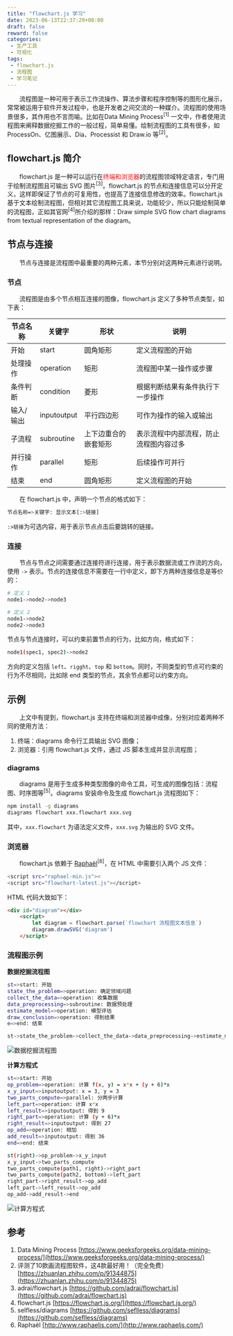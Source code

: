 ```yaml
---
title: "flowchart.js 学习"
date: 2023-06-13T22:37:29+08:00
draft: false
reward: false
categories:
 - 生产工具
 - 可视化
tags:
 - flowchart.js
 - 流程图
 - 学习笔记
---
```


 &emsp;&emsp;流程图是一种可用于表示工作流操作、算法步骤和程序控制等的图形化展示，常常被运用于软件开发过程中，也是开发者之间交流的一种媒介。流程图的使用场景很多，其作用也不言而喻。比如在Data Mining Process<sup>[1]</sup> 一文中，作者使用流程图来阐释数据挖掘工作的一般过程，简单易懂。绘制流程图的工具有很多，如 ProcessOn、亿图展示、Dia、Processist 和 Draw.io 等<sup>[2]</sup>。

## flowchart.js 简介

&emsp;&emsp;flowchart.js 是一种可以运行在<font color="red">终端和浏览器</font>的流程图领域特定语言，专门用于绘制流程图且可输出 SVG 图片<sup>[3]</sup>。flowchart.js 的节点和连接信息可以分开定义，这样即保证了节点的可复用性，也提高了连接信息修改的效率。flowchart.js 基于文本绘制流程图，但相对其它流程图工具来说，功能较少，所以只能绘制简单的流程图，正如其官网<sup>[4]</sup>所介绍的那样：Draw simple SVG flow chart diagrams from textual representation of the diagram。

## 节点与连接

&emsp;&emsp;节点与连接是流程图中最重要的两种元素，本节分别对这两种元素进行说明。

### 节点

&emsp;&emsp;流程图是由多个节点相互连接的图像，flowchart.js 定义了多种节点类型，如下表：

| 节点名称  | 关键字         | 形状         | 说明                  |
| ----- | ----------- | ---------- | ------------------- |
| 开始    | start       | 圆角矩形       | 定义流程图的开始            |
| 处理操作  | operation   | 矩形         | 流程图中某一操作或步骤         |
| 条件判断  | condition   | 菱形         | 根据判断结果有条件执行下一步操作    |
| 输入/输出 | inputoutput | 平行四边形      | 可作为操作的输入或输出         |
| 子流程   | subroutine  | 上下边重合的嵌套矩形 | 表示流程中内部流程，防止流程图内容过多 |
| 并行操作  | parallel    | 矩形         | 后续操作可并行             |
| 结束    | end         | 圆角矩形       | 定义流程图的开始            |

&emsp;&emsp;在 flowchart.js 中，声明一个节点的格式如下：

```bash
节点名称=>关键字: 显示文本[:>链接]
```

`:>链接`为可选内容，用于表示节点点击后要跳转的链接。

### 连接

&emsp;&emsp;节点与节点之间需要通过连接符进行连接，用于表示数据流或工作流的方向，使用 `->` 表示。节点的连接信息不需要在一行中定义，即下方两种连接信息是等价的：

```bash
# 定义 1
node1->node2->node3

# 定义 2
node1->node2
node2->node3
```

节点与节点连接时，可以约束前置节点的行为，比如方向，格式如下：

```bash
node1(spec1, spec2)->node2
```

方向的定义包括 `left`、`rigght`、`top` 和 `bottom`。同时，不同类型的节点可约束的行为不尽相同，比如除 end 类型的节点，其余节点都可以约束方向。

## 示例

&emsp;&emsp;上文中有提到，flowchart.js 支持在终端和浏览器中成像，分别对应着两种不同的使用方法：

1. 终端：diagrams 命令行工具输出 SVG 图像；
2. 浏览器：引用 flowchart.js 文件，通过 JS 脚本生成并显示流程图；

### diagrams

&emsp;&emsp;diagrams 是用于生成多种类型图像的命令工具，可生成的图像包括：流程图、时序图等<sup>[5]</sup>。diagrams 安装命令及生成 flowchart.js 流程图如下：

```bash
npm install -g diagrams
diagrams flowchart xxx.flowchart xxx.svg
```

其中，`xxx.flowchart` 为语法定义文件，`xxx.svg` 为输出的 SVG 文件。

### 浏览器

&emsp;&emsp;flowchart.js 依赖于 [Raphaël](http://www.raphaeljs.com/)<sup>[6]</sup>，在 HTML 中需要引入两个 JS 文件：

```bash
<script src="raphael-min.js"><
<script src="flowchart-latest.js"></script>
```

HTML 代码大致如下：

```html
<div id="diagram"></div>
    <script>
        let diagram = flowchart.parse(`flowchart 流程图文本信息`)
        diagram.drawSVG('diagram')
    </script>
```

### 流程图示例

**数据挖掘流程图**

```bash
st=>start: 开始
state_the_problem=>operation: 确定领域问题
collect_the_data=>operation: 收集数据
data_preprocessing=>subroutine: 数据预处理
estimate_model=>operation: 模型评估
draw_conclusion=>operation: 得到结果
e=>end: 结束

st->state_the_problem->collect_the_data->data_preprocessing->estimate_model->draw_conclusion->e
```

<img src="data_mining_process.svg" alt="数据挖掘流程图" />

**计算方程式**

```bash
st=>start: 开始
op_problem=>operation: 计算 f(x, y) = x*x + (y + 6)*x
x_y_input=>inputoutput: x = 3, y = 3
two_parts_compute=>parallel: 分两步计算
left_part=>operation: 计算 x*x
left_result=>inputoutput: 得到 9
right_part=>operation: 计算 (y + 6)*x
right_result=>inputoutput: 得到 27
op_add=>operation: 相加
add_result=>inputoutput: 得到 36
end=>end: 结束

st(right)->op_problem->x_y_input
x_y_input->two_parts_compute
two_parts_compute(path1, right)->right_part
two_parts_compute(path2, bottom)->left_part
right_part->right_result->op_add
left_part->left_result->op_add
op_add->add_result->end
```

<img src="formula.svg" alt="计算方程式" />

## 参考

1. Data Mining Process [https://www.geeksforgeeks.org/data-mining-process/](https://www.geeksforgeeks.org/data-mining-process/)
2. 评测了10款画流程图软件，这4款最好用！（完全免费） [https://zhuanlan.zhihu.com/p/91344875](https://zhuanlan.zhihu.com/p/91344875)
3. adrai/flowchart.js [https://github.com/adrai/flowchart.js](https://github.com/adrai/flowchart.js)
4. flowchart.js [https://flowchart.js.org/](https://flowchart.js.org/)
5. selfless/diagrams [https://github.com/seflless/diagrams](https://github.com/seflless/diagrams)
6. Raphaël [http://www.raphaeljs.com/](http://www.raphaeljs.com/)